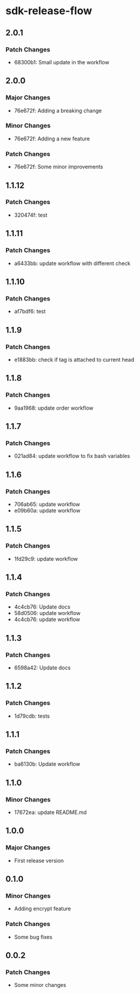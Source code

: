# sdk-release-flow

## 2.0.1

### Patch Changes

- 68300b1: Small update in the workflow

## 2.0.0

### Major Changes

- 76e672f: Adding a breaking change

### Minor Changes

- 76e672f: Adding a new feature

### Patch Changes

- 76e672f: Some minor improvements

## 1.1.12

### Patch Changes

- 320474f: test

## 1.1.11

### Patch Changes

- a6433bb: update workflow with different check

## 1.1.10

### Patch Changes

- af7bdf6: test

## 1.1.9

### Patch Changes

- e1883bb: check if tag is attached to current head

## 1.1.8

### Patch Changes

- 9aa1968: update order workflow

## 1.1.7

### Patch Changes

- 021ad84: update workflow to fix bash variables

## 1.1.6

### Patch Changes

- 706ab65: update workflow
- e09b60a: update workflow

## 1.1.5

### Patch Changes

- 1fd29c9: update workflow

## 1.1.4

### Patch Changes

- 4c4cb76: Update docs
- 58d0506: update workflow
- 4c4cb76: update workflow

## 1.1.3

### Patch Changes

- 6598a42: Update docs

## 1.1.2

### Patch Changes

- 1d79cdb: tests

## 1.1.1

### Patch Changes

- ba6130b: Update workflow

## 1.1.0

### Minor Changes

- 17672ea: update README.md

## 1.0.0

### Major Changes

- First release version

## 0.1.0

### Minor Changes

- Adding encrypt feature

### Patch Changes

- Some bug fixes

## 0.0.2

### Patch Changes

- Some minor changes
